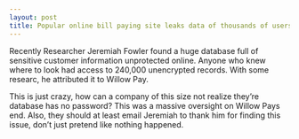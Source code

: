 ```yaml
---
layout: post
title: Popular online bill paying site leaks data of thousands of users
---
```


Recently Researcher Jeremiah Fowler found a huge database full of sensitive customer information unprotected online. Anyone who knew where to look had access to 240,000 unencrypted records. With some researc, he attributed it to Willow Pay.

This is just crazy, how can a company of this size not realize they’re database has no password? This was a massive oversight on Willow Pays end. Also, they should at least email Jeremiah to thank him for finding this issue, don’t just pretend like nothing happened.
